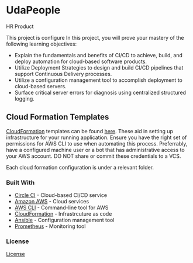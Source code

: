 # UdaPeople

HR Product

This project is configure
In this project, you will prove your mastery of the following learning objectives:

- Explain the fundamentals and benefits of CI/CD to achieve, build, and deploy automation for cloud-based software products.
- Utilize Deployment Strategies to design and build CI/CD pipelines that support Continuous Delivery processes.
- Utilize a configuration management tool to accomplish deployment to cloud-based servers.
- Surface critical server errors for diagnosis using centralized structured logging.

## Cloud Formation Templates

[CloudFormation](https://aws.amazon.com/cloudformation/) templates can be found [here](./infra). These aid in setting up infrastructure for your running application. Ensure you have the right set of permissions for AWS CLI to use when automating this process. Preferrably, have a configured machine user or a bot that has administrative access to your AWS account. DO NOT share or commit these credentials to a VCS.

Each cloud formation configuration is under a relevant folder.


### Built With

- [Circle CI](www.circleci.com) - Cloud-based CI/CD service
- [Amazon AWS](https://aws.amazon.com/) - Cloud services
- [AWS CLI](https://aws.amazon.com/cli/) - Command-line tool for AWS
- [CloudFormation](https://aws.amazon.com/cloudformation/) - Infrastrcuture as code
- [Ansible](https://www.ansible.com/) - Configuration management tool
- [Prometheus](https://prometheus.io/) - Monitoring tool

### License

[License](LICENSE.md)
